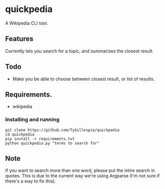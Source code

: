 # quickpedia

A Wikipedia CLI tool.

## Features

Currently lets you search for a topic, and summarizes the closest result.

## Todo

* Make you be able to choose between closest result, or list of results.

## Requirements.

* wikipedia

### Installing and running

```batch
git clone https://github.com/TyGillespie/quickpedia
cd quickpedia
pip install -r requirements.txt
python quickpedia.py "terms to search for"
```

## Note

If you want to search more than one word, please put the intire search in quotes. This is due to the current way we're using Argparse (I'm not sure if there's a way to fix this).
